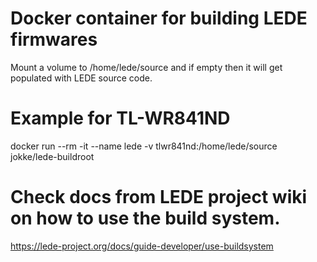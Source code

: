 # Docker container for building LEDE firmwares

Mount a volume to /home/lede/source and if empty then it will get populated with LEDE source code.

# Example for TL-WR841ND
docker run --rm -it --name lede -v tlwr841nd:/home/lede/source jokke/lede-buildroot

# Check docs from LEDE project wiki on how to use the build system.

https://lede-project.org/docs/guide-developer/use-buildsystem
